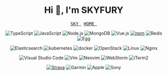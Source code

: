 <h1 align="center">Hi 👋, I'm SKYFURY</h1>
<p align="center">
  <samp>
    <a href="https://www.skyfury.com.cn">SKY&nbsp</a>
    <a href="https://fourioc.com/">HOME&nbsp</a>
  </samp>
</p>

<p align="center">
  <img alt="TypeScript" src="https://img.shields.io/badge/-TypeScript-3178C6?logo=TypeScript&style=flat&logoColor=fff"/>
  <img alt="JavaScript" src="https://img.shields.io/badge/-JavaScript-F7DF1E?logo=JavaScript&style=flat&logoColor=fff"/>
  <img alt="Node.js" src="https://img.shields.io/badge/-Node.js-339933?logo=Node.js&style=flat&logoColor=fff"/>
  <img alt="MongoDB" src="https://img.shields.io/badge/-MongoDB-47A248?logo=MongoDB&style=flat&logoColor=fff"/>
  <img alt="Vue.js" src="https://img.shields.io/badge/-Vue.js-4FC08D?logo=Vue.js&style=flat&logoColor=fff"/>
  <a href="https://www.npmjs.com/~skyfury" target="_blank"><img alt="npm" src="https://img.shields.io/badge/-npm-CB3837?logo=npm&style=flat&logoColor=fff"/></a>
  <img alt="Redis" src="https://img.shields.io/badge/-Redis-DC382D?logo=Redis&style=flat&logoColor=fff"/>
  <img alt="Egg" src="https://img.shields.io/badge/-Egg.js-000000?logo=Egg&style=flat"/>
</p>

<p align="center">
  <img alt="Elasticsearch" src="https://img.shields.io/badge/-Elasticsearch-005571?logo=Elasticsearch&style=flat&logoColor=fff"/>
  <img alt="kubernetes" src="https://img.shields.io/badge/-Kubernetes-326CE5?logo=Kubernetes&style=flat&logoColor=fff"/>
  <img alt="docker" src="https://img.shields.io/badge/-Docker-2496ED?logo=Docker&style=flat&logoColor=fff"/>
  <img alt="OpenStack" src="https://img.shields.io/badge/-OpenStack-ED1944?logo=OpenStack&style=flat&logoColor=fff"/>
  <img alt="Linux" src="https://img.shields.io/badge/-Linux-FCC624?logo=Linux&style=flat&logoColor=000"/>
  <img alt="Nginx" src="https://img.shields.io/badge/-Nginx-009639?logo=NGINX&style=flat&logoColor=fff"/>
</p>

<p align="center">
  <img alt="Visual Studio Code" src="https://img.shields.io/badge/-Visual Studio Code-007ACC?logo=Visual Studio Code&style=flat&logoColor=fff"/>
  <img alt="Vim" src="https://img.shields.io/badge/-Vim-019733?logo=Vim&style=flat&logoColor=fff"/>
  <img alt="Neovim" src="https://img.shields.io/badge/-Neovim-57A143?logo=Neovim&style=flat&logoColor=fff"/>
  <img alt="WebStorm" src="https://img.shields.io/badge/-WebStorm-000000?logo=WebStorm&style=flat&logoColor=fff"/>
  <img alt="iTerm2" src="https://img.shields.io/badge/-iTerm2-000000?logo=iTerm2&style=flat&logoColor=fff"/>
</p>

<p align="center">
  <a href="https://www.strava.com/athletes/skyfury" target="_blank"><img alt="Strava" src="https://img.shields.io/badge/-Strava-FC4C02?logo=Strava&style=flat&logoColor=fff"/></a>
  <img alt="Garmin" src="https://img.shields.io/badge/-Garmin-000?logo=Garmin&style=flat&logoColor=fff"/>
  <img alt="Apple" src="https://img.shields.io/badge/-Apple-000000?logo=Apple&style=flat&logoColor=fff"/>
  <img alt="Sony" src="https://img.shields.io/badge/-Sony-ffffff?logo=Sony&style=flat&logoColor=000"/>
</p>


[comment]: <> (![skyfury's github stats]&#40;https://github-readme-stats.vercel.app/api?username=littleboyfury&show_icons=true&theme=cobalt&#41;)


